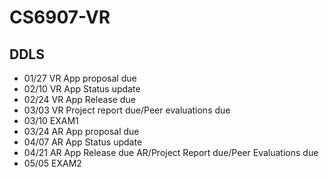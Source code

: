 # CS6907-VR
## DDLS
- 01/27 VR App proposal due
- 02/10 VR App Status update
- 02/24 VR App Release due
- 03/03 VR Project report due/Peer evaluations due
- 03/10 EXAM1
- 03/24 AR App proposal due
- 04/07 AR App Status update
- 04/21 AR App Release due AR/Project Report due/Peer Evaluations due
- 05/05 EXAM2
